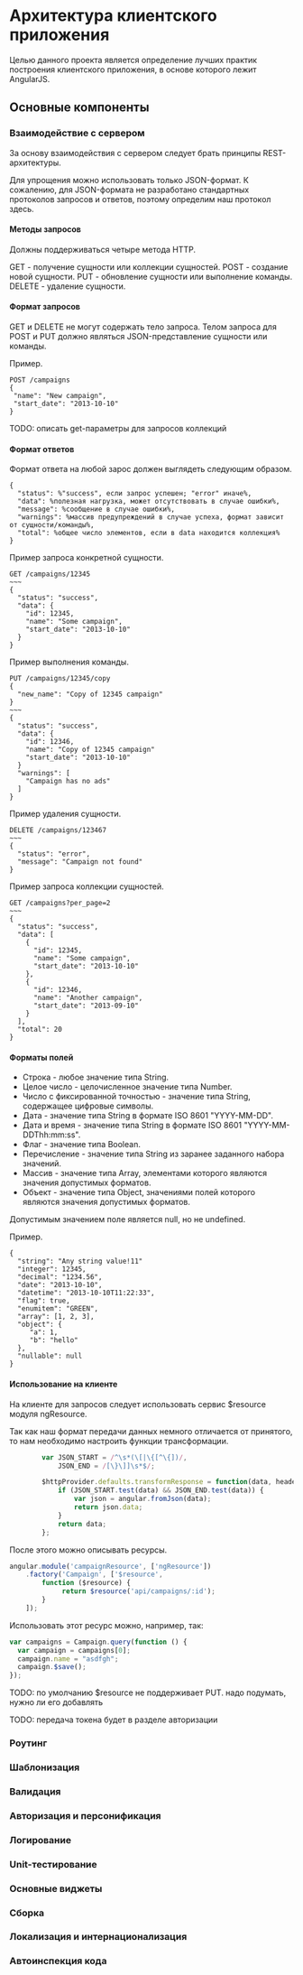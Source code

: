 Архитектура клиентcкого приложения
==================================

Целью данного проекта является определение лучших практик построения клиентского приложения, в основе которого лежит AngularJS.

Основные компоненты
-------------------

### Взаимодействие с сервером ###

За основу взаимодействия с сервером следует брать принципы REST-архитектуры.

Для упрощения можно использовать только JSON-формат. К сожалению, для JSON-формата не разработано стандартных протоколов запросов и ответов, поэтому определим наш протокол здесь.

#### Методы запросов ####

Должны поддерживаться четыре метода HTTP.

GET - получение сущности или коллекции сущностей.
POST - создание новой сущности.
PUT - обновление сущности или выполнение команды.
DELETE - удаление сущности.

#### Формат запросов ####

GET и DELETE не могут содержать тело запроса. Телом запроса для POST и PUT должно являться JSON-представление сущности или команды.

Пример.
 ```text
POST /campaigns
{
  "name": "New campaign",
  "start_date": "2013-10-10"
}
 ```

TODO: описать get-параметры для запросов коллекций

#### Формат ответов ####

Формат ответа на любой зарос должен выглядеть следующим образом.
```text
{
  "status": %"success", если запрос успешен; "error" иначе%,
  "data": %полезная нагрузка, может отсутствовать в случае ошибки%,
  "message": %сообщение в случае ошибки%,
  "warnings": %массив предупреждений в случае успеха, формат зависит от сущности/команды%,
  "total": %общее число элементов, если в data находится коллекция%
}
```

Пример запроса конкретной сущности.

```text
GET /campaigns/12345
~~~
{
  "status": "success",
  "data": {
    "id": 12345,
    "name": "Some campaign",
    "start_date": "2013-10-10"
  }
}
```

Пример выполнения команды.

```text
PUT /campaigns/12345/copy
{
  "new_name": "Copy of 12345 campaign"
}
~~~
{
  "status": "success",
  "data": {
    "id": 12346,
    "name": "Copy of 12345 campaign"
    "start_date": "2013-10-10"
  }
  "warnings": [
    "Campaign has no ads"
  ]
} 
```

Пример удаления сущности.

```text
DELETE /campaigns/123467
~~~
{
  "status": "error",
  "message": "Campaign not found"
}
```

Пример запроса коллекции сущностей.

```text
GET /campaigns?per_page=2
~~~
{
  "status": "success",
  "data": [
    {
      "id": 12345,
      "name": "Some campaign",
      "start_date": "2013-10-10"
    },
    {
      "id": 12346,
      "name": "Another campaign",
      "start_date": "2013-09-10"
    }
  ],
  "total": 20
}
```

#### Форматы полей ####

* Строка - любое значение типа String.
* Целое число - целочисленное значение типа Number.
* Число с фиксированной точностью - значение типа String, содержащее цифровые символы.
* Дата - значение типа String в формате ISO 8601 "YYYY-MM-DD".
* Дата и время  - значение типа String в формате ISO 8601 "YYYY-MM-DDThh:mm:ss".
* Флаг - значение типа Boolean.
* Перечисление - значение типа String из заранее заданного набора значений.
* Массив - значение типа Array, элементами которого являются значения допустимых форматов.
* Объект - значение типа Object, значениями полей которого являются значения допустимых форматов.

Допустимым значением поле является null, но не undefined.

Пример.

```
{
  "string": "Any string value!11"
  "integer": 12345,
  "decimal": "1234.56",
  "date": "2013-10-10",
  "datetime": "2013-10-10T11:22:33",
  "flag": true,
  "enumitem": "GREEN",
  "array": [1, 2, 3],
  "object": {
     "a": 1,
     "b": "hello"
  },
  "nullable": null
}
```

#### Использование на клиенте ####

На клиенте для запросов следует использовать сервис $resource модуля ngResource.

Так как наш формат передачи данных немного отличается от принятого, то нам необходимо настроить функции трансформации.

```javascript
        var JSON_START = /^\s*(\[|\{[^\{])/,
            JSON_END = /[\}\]]\s*$/;

        $httpProvider.defaults.transformResponse = function(data, headersGetter) {
            if (JSON_START.test(data) && JSON_END.test(data)) {
                var json = angular.fromJson(data);
                return json.data;
            }
            return data;
        };
```

После этого можно описывать ресурсы.

```javascript
angular.module('campaignResource', ['ngResource'])
    .factory('Campaign', ['$resource',
        function ($resource) {
             return $resource('api/campaigns/:id');
        }
    ]);
```

Использовать этот ресурс можно, например, так:

```javascript
var campaigns = Campaign.query(function () {
  var campaign = campaigns[0];
  campaign.name = "asdfgh";
  campaign.$save();
});
```

TODO: по умолчанию $resource не поддерживает PUT. надо подумать, нужно ли его добавлять

TODO: передача токена будет в разделе авторизации

### Роутинг ###

### Шаблонизация ###

### Валидация ###

### Авторизация и персонификация ###

### Логирование ###

### Unit-тестирование ###

### Основные виджеты ###

### Сборка ###

### Локализация и интернационализация ###

### Автоинспекция кода ###

